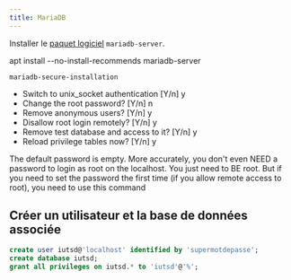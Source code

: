 ```yaml
---
title: MariaDB
---
```


Installer le [paquet logiciel](/linux/paquet/) `mariadb-server`.

apt install --no-install-recommends mariadb-server

```
mariadb-secure-installation
```

- Switch to unix_socket authentication [Y/n] y
- Change the root password? [Y/n] n
- Remove anonymous users? [Y/n] y
- Disallow root login remotely? [Y/n] y
- Remove test database and access to it? [Y/n] y
- Reload privilege tables now? [Y/n] y


The default password is empty. More accurately, you don't even NEED a password to login as root on the localhost. You just need to BE root. But if you need to set the password the first time (if you allow remote access to root), you need to use this command

## Créer un utilisateur et la base de données associée

``` sql
create user iutsd@'localhost' identified by 'supermotdepasse';
create database iutsd;
grant all privileges on iutsd.* to 'iutsd'@'%';
```
